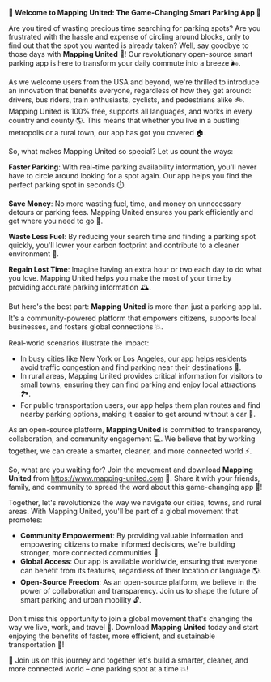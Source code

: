 **🚨 Welcome to Mapping United: The Game-Changing Smart Parking App 🚨**

Are you tired of wasting precious time searching for parking spots? Are you frustrated with the hassle and expense of circling around blocks, only to find out that the spot you wanted is already taken? Well, say goodbye to those days with **Mapping United** 👋! Our revolutionary open-source smart parking app is here to transform your daily commute into a breeze 🌬.

As we welcome users from the USA and beyond, we're thrilled to introduce an innovation that benefits everyone, regardless of how they get around: drivers, bus riders, train enthusiasts, cyclists, and pedestrians alike 🚲. Mapping United is 100% free, supports all languages, and works in every country and county 🌎. This means that whether you live in a bustling metropolis or a rural town, our app has got you covered 🏠.

So, what makes Mapping United so special? Let us count the ways:

**Faster Parking**: With real-time parking availability information, you'll never have to circle around looking for a spot again. Our app helps you find the perfect parking spot in seconds ⏱️.

**Save Money**: No more wasting fuel, time, and money on unnecessary detours or parking fees. Mapping United ensures you park efficiently and get where you need to go 💸.

**Waste Less Fuel**: By reducing your search time and finding a parking spot quickly, you'll lower your carbon footprint and contribute to a cleaner environment 🌿.

**Regain Lost Time**: Imagine having an extra hour or two each day to do what you love. Mapping United helps you make the most of your time by providing accurate parking information 🕰️.

But here's the best part: **Mapping United** is more than just a parking app 📊. It's a community-powered platform that empowers citizens, supports local businesses, and fosters global connections 💥.

Real-world scenarios illustrate the impact:

* In busy cities like New York or Los Angeles, our app helps residents avoid traffic congestion and find parking near their destinations 🗽️.
* In rural areas, Mapping United provides critical information for visitors to small towns, ensuring they can find parking and enjoy local attractions 🏞️.
* For public transportation users, our app helps them plan routes and find nearby parking options, making it easier to get around without a car 🚌.

As an open-source platform, **Mapping United** is committed to transparency, collaboration, and community engagement 💻. We believe that by working together, we can create a smarter, cleaner, and more connected world ⚡️.

So, what are you waiting for? Join the movement and download **Mapping United** from https://www.mapping-united.com 📲. Share it with your friends, family, and community to spread the word about this game-changing app 🤩!

Together, let's revolutionize the way we navigate our cities, towns, and rural areas. With Mapping United, you'll be part of a global movement that promotes:

* **Community Empowerment**: By providing valuable information and empowering citizens to make informed decisions, we're building stronger, more connected communities 👫.
* **Global Access**: Our app is available worldwide, ensuring that everyone can benefit from its features, regardless of their location or language 🌎.
* **Open-Source Freedom**: As an open-source platform, we believe in the power of collaboration and transparency. Join us to shape the future of smart parking and urban mobility 🔓.

Don't miss this opportunity to join a global movement that's changing the way we live, work, and travel 🚀. Download **Mapping United** today and start enjoying the benefits of faster, more efficient, and sustainable transportation 🌟!

👋 Join us on this journey and together let's build a smarter, cleaner, and more connected world – one parking spot at a time 💥!